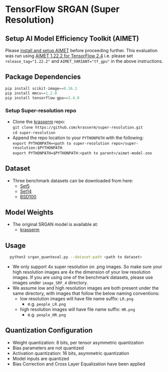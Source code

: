# TensorFlow SRGAN (Super Resolution)

## Setup AI Model Efficiency Toolkit (AIMET)
Please [install and setup AIMET](https://github.com/quic/aimet/blob/release-aimet-1.22/packaging/install.md) before proceeding further. This evaluation was run using [AIMET 1.22.2 for TensorFlow 2.4](https://github.com/quic/aimet/releases/tag/1.22.2) i.e. please set `release_tag="1.22.2"` and `AIMET_VARIANT="tf_gpu"` in the above instructions.

## Package Dependencies
```python
pip install scikit-image==0.16.2
pip install mmcv==1.2.0
pip install tensorflow-gpu==2.4.0
```

### Setup Super-resolution repo
- Clone the [krasserm](https://github.com/krasserm/super-resolution) repo:  
  `git clone https://github.com/krasserm/super-resolution.git`  
  `cd super-resolution`
- Append the repo location to your `PYTHONPATH` with the following:  
  `export PYTHONPATH=<path to super-resolution repo>/super-resolution:$PYTHONPATH`  
  `export PYTHONPATH=$PYTHONPATH:<path to parent>/aimet-model-zoo`  

## Dataset 
- Three benchmark datasets can be downloaded from here:
  - [Set5](https://uofi.box.com/shared/static/kfahv87nfe8ax910l85dksyl2q212voc.zip)
  - [Set14](https://uofi.box.com/shared/static/igsnfieh4lz68l926l8xbklwsnnk8we9.zip)
  - [BSD100](https://uofi.box.com/shared/static/qgctsplb8txrksm9to9x01zfa4m61ngq.zip)

## Model Weights
- The original SRGAN model is available at:
  - [krasserm](https://github.com/krasserm/super-resolution")

## Usage
```bash
  python3 srgan_quanteval.py --dataset-path <path to dataset>
```
- We only support 4x super resolution on .png images. So make sure your high resolution images are 4x the dimension of your low resolution images. If you are using one of the benchmark datasets, please use images under `image_SRF_4` directory.
- We assume low and high resolution images are both present under the same directory, with images that follow the below naming conventions:
  - low resolution images will have file name suffix: `LR.png`
    - e.g. `people_LR.png`
  - high resolution images will have file name suffix: `HR.png`
    - e.g. `people_HR.png`
    
## Quantization Configuration
- Weight quantization: 8 bits, per tensor asymmetric quantization
- Bias parameters are not quantized
- Activation quantization: 16 bits, asymmetric quantization
- Model inputs are quantized
- Bias Correction and Cross Layer Equalization have been applied
